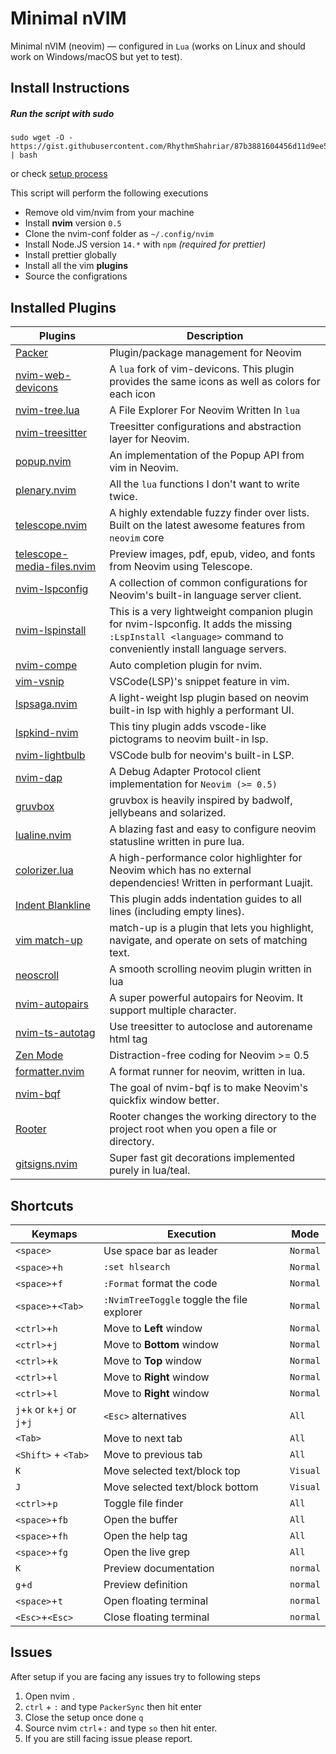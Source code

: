# Minimal nVIM

Minimal nVIM (neovim) — configured in `Lua` (works on Linux and should work on Windows/macOS but yet to test).

## Install Instructions

##### Run the script with **sudo**

```
sudo wget -O - https://gist.githubusercontent.com/RhythmShahriar/87b3881604456d11d9ee5447c627e17f/raw/40745ae745e9e12e93901583ba1ea37c6ecba0f8/install.sh | bash
```

or check [setup process](https://gist.github.com/RhythmShahriar/87b3881604456d11d9ee5447c627e17f)

This script will perform the following executions

- Remove old vim/nvim from your machine
- Install **nvim** version `0.5`
- Clone the nvim-conf folder as `~/.config/nvim`
- Install Node.JS version `14.*` with `npm` _(required for prettier)_
- Install prettier globally
- Install all the vim **plugins**
- Source the configrations

## Installed Plugins

| Plugins                                                                                    | Description                                                                                                                                                     |
| ------------------------------------------------------------------------------------------ | --------------------------------------------------------------------------------------------------------------------------------------------------------------- |
| [Packer](https://github.com/wbthomason/packer.nvim)                                        | Plugin/package management for Neovim                                                                                                                            |
| [nvim-web-devicons](https://github.com/kyazdani42/nvim-web-devicons)                       | A `lua` fork of vim-devicons. This plugin provides the same icons as well as colors for each icon                                                               |
| [nvim-tree.lua](https://github.com/kyazdani42/nvim-tree.lua)                               | A File Explorer For Neovim Written In `lua`                                                                                                                     |
| [nvim-treesitter](https://github.com/nvim-treesitter/nvim-treesitter)                      | Treesitter configurations and abstraction layer for Neovim.                                                                                                     |
| [popup.nvim](https://github.com/nvim-lua/popup.nvim)                                       | An implementation of the Popup API from vim in Neovim.                                                                                                          |
| [plenary.nvim](https://github.com/nvim-lua/plenary.nvim)                                   | All the `lua` functions I don't want to write twice.                                                                                                            |
| [telescope.nvim](https://github.com/nvim-telescope/telescope.nvim)                         | A highly extendable fuzzy finder over lists. Built on the latest awesome features from `neovim` core                                                            |
| [telescope-media-files.nvim](https://github.com/nvim-telescope/telescope-media-files.nvim) | Preview images, pdf, epub, video, and fonts from Neovim using Telescope.                                                                                        |
| [nvim-lspconfig](https://github.com/neovim/nvim-lspconfig)                                 | A collection of common configurations for Neovim's built-in language server client.                                                                             |
| [nvim-lspinstall](https://github.com/kabouzeid/nvim-lspinstall)                            | This is a very lightweight companion plugin for nvim-lspconfig. It adds the missing ` :LspInstall <language>` command to conveniently install language servers. |
| [nvim-compe](https://github.com/hrsh7th/nvim-compe)                                        | Auto completion plugin for nvim.                                                                                                                                |
| [vim-vsnip](https://github.com/hrsh7th/vim-vsnip)                                          | VSCode(LSP)'s snippet feature in vim.                                                                                                                           |
| [lspsaga.nvim](https://github.com/glepnir/lspsaga.nvim)                                    | A light-weight lsp plugin based on neovim built-in lsp with highly a performant UI.                                                                             |
| [lspkind-nvim](https://github.com/onsails/lspkind-nvim)                                    | This tiny plugin adds vscode-like pictograms to neovim built-in lsp.                                                                                            |
| [nvim-lightbulb](https://github.com/kosayoda/nvim-lightbulb)                               | VSCode bulb for neovim's built-in LSP.                                                                                                                          |
| [nvim-dap](https://github.com/mfussenegger/nvim-dap)                                       | A Debug Adapter Protocol client implementation for `Neovim (>= 0.5)`                                                                                            |
| [gruvbox](https://github.com/gruvbox-community/gruvbox)                                    | gruvbox is heavily inspired by badwolf, jellybeans and solarized.                                                                                               |
| [lualine.nvim](https://github.com/hoob3rt/lualine.nvim)                                    | A blazing fast and easy to configure neovim statusline written in pure lua.                                                                                     |
| [colorizer.lua](https://github.com/norcalli/nvim-colorizer.lua)                            | A high-performance color highlighter for Neovim which has no external dependencies! Written in performant Luajit.                                               |
| [Indent Blankline](https://github.com/lukas-reineke/indent-blankline.nvim)                 | This plugin adds indentation guides to all lines (including empty lines).                                                                                       |
| [vim match-up](https://github.com/andymass/vim-matchup)                                    | match-up is a plugin that lets you highlight, navigate, and operate on sets of matching text.                                                                   |
| [neoscroll](https://github.com/karb94/neoscroll.nvim)                                      | A smooth scrolling neovim plugin written in lua                                                                                                                 |
| [nvim-autopairs](https://github.com/windwp/nvim-autopairs)                                 | A super powerful autopairs for Neovim. It support multiple character.                                                                                           |
| [nvim-ts-autotag](https://github.com/windwp/nvim-ts-autotag)                               | Use treesitter to autoclose and autorename html tag                                                                                                             |
| [Zen Mode](https://github.com/folke/zen-mode.nvim)                                         | Distraction-free coding for Neovim >= 0.5                                                                                                                       |
| [formatter.nvim](https://github.com/mhartington/formatter.nvim)                            | A format runner for neovim, written in lua.                                                                                                                     |
| [nvim-bqf](https://github.com/kevinhwang91/nvim-bqf)                                       | The goal of nvim-bqf is to make Neovim's quickfix window better.                                                                                                |
| [Rooter](https://github.com/airblade/vim-rooter)                                           | Rooter changes the working directory to the project root when you open a file or directory.                                                                     |
| [gitsigns.nvim](https://github.com/lewis6991/gitsigns.nvim)                                | Super fast git decorations implemented purely in lua/teal.                                                                                                      |

## Shortcuts

| Keymaps                       | Execution                                  | Mode     |
| ----------------------------- | ------------------------------------------ | -------- |
| `<space>`                     | Use space bar as leader                    | `Normal` |
| `<space>`+`h`                 | `:set hlsearch`                            | `Normal` |
| `<space>`+`f`                 | `:Format` format the code                  | `Normal` |
| `<space>`+`<Tab>`             | `:NvimTreeToggle` toggle the file explorer | `Normal` |
| `<ctrl>`+`h`                  | Move to **Left** window                    | `Normal` |
| `<ctrl>`+`j`                  | Move to **Bottom** window                  | `Normal` |
| `<ctrl>`+`k`                  | Move to **Top** window                     | `Normal` |
| `<ctrl>`+`l`                  | Move to **Right** window                   | `Normal` |
| `<ctrl>`+`l`                  | Move to **Right** window                   | `Normal` |
| `j`+`k` or `k`+`j` or `j`+`j` | `<Esc>` alternatives                       | `All`    |
| `<Tab>`                       | Move to next tab                           | `All`    |
| `<Shift>` + `<Tab>`           | Move to previous tab                       | `All`    |
| `K`                           | Move selected text/block top               | `Visual` |
| `J`                           | Move selected text/block bottom            | `Visual` |
| `<ctrl>`+`p`                  | Toggle file finder                         | `All`    |
| `<space>`+`fb`                | Open the buffer                            | `All`    |
| `<space>`+`fh`                | Open the help tag                          | `All`    |
| `<space>`+`fg`                | Open the live grep                         | `All`    |
| `K`                           | Preview documentation                      | `normal` |
| `g`+`d`                       | Preview definition                         | `normal` |
| `<space>`+`t`                 | Open floating terminal                     | `normal` |
| `<Esc>`+`<Esc>`               | Close floating terminal                    | `normal` |

## Issues

After setup if you are facing any issues try to following steps

1. Open nvim .
2. `ctrl` + `:` and type `PackerSync` then hit enter
3. Close the setup once done `q`
4. Source nvim `ctrl`+`:` and type `so` then hit enter.
5. If you are still facing issue please report.
